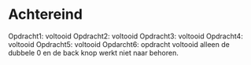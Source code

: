 # Achtereind


Opdracht1: voltooid
Opdracht2: voltooid
Opdracht3: voltooid
Opdracht4: voltooid
Opdracht5: voltooid
Opdarcht6: opdracht voltooid alleen de dubbele 0 en de back knop werkt niet naar behoren.
